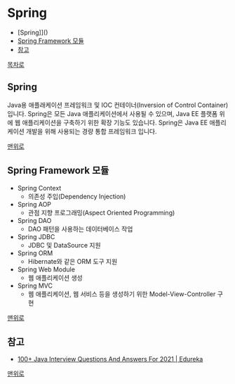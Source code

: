 # Spring
* [Spring]]()
* [Spring Framework 모듈]()
* [참고](#참고)

[목차로](https://github.com/smpark1020/tech-interview#%EB%AA%A9%EC%B0%A8)

## Spring
Java용 애플래케이션 프레임워크 및 IOC 컨테이너(Inversion of Control Container) 입니다.
Spring은 모든 Java 애플리케이션에서 사용될 수 있으며, Java EE 플랫폼 위에 웹 애플리케이션을 구축하기 위한 확장 기능도 있습니다.
Spring은 Java EE 애플리케이션 개발을 위해 사용되는 경량 통합 프레임워크 입니다.

[맨위로](#spring)

## Spring Framework 모듈
* Spring Context
  * 의존성 주입(Dependency Injection)
* Spring AOP
  * 관점 지향 프로그래밍(Aspect Oriented Programming)
* Spring DAO
  * DAO 패턴을 사용하는 데이터베이스 작업
* Spring JDBC
  * JDBC 및 DataSource 지원
* Spring ORM
  * Hibernate와 같은 ORM 도구 지원
* Spring Web Module
  * 웹 애플리케이션 생성
* Spring MVC
  * 웹 애플리케이션, 웹 서비스 등을 생성하기 위한 Model-View-Controller 구현

[맨위로](#spring)

## 참고
* [100+ Java Interview Questions And Answers For 2021 | Edureka](https://www.edureka.co/blog/interview-questions/java-interview-questions/)

[맨위로](#spring)
